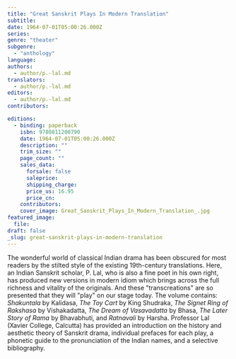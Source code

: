 ```yaml
---
title: "Great Sanskrit Plays In Modern Translation"
subtitle:
date: 1964-07-01T05:00:26.000Z
series:
genre: "theater"
subgenre:
  - "anthology"
language:
authors:
  - author/p.-lal.md
translators:
  - author/p.-lal.md
editors:
  - author/p.-lal.md
contributors:

editions:
  - binding: paperback
    isbn: 9780811200790
    date: 1964-07-01T05:00:26.000Z
    description: ""
    trim_size: ""
    page_count: ""
    sales_data:
      forsale: false
      saleprice:
      shipping_charge:
      price_us: 16.95
      price_cn:
    contributors:
    cover_image: Great_Sanskrit_Plays_In_Modern_Translation_.jpg
featured_image:
  file:
draft: false
_slug: great-sanskrit-plays-in-modern-translation
---
```


The wonderful world of classical Indian drama has been obscured for most readers by the stilted style of the existing 19th-century translations. Here, an Indian Sanskrit scholar, P. Lal, who is also a fine poet in his own right, has produced new versions in modern idiom which brings across the full richness and vitality of the originals. And these "transcreations" are so presented that they will "play" on our stage today. The volume contains: _Shakuntala_ by Kalidasa, _The Toy Cart_ by King Shudraka, _The Signet Ring of Rakshasa_ by Vishakadatta, _The Dream of Vasavadatta_ by Bhasa, _The Later Story of Rama_ by Bhavabhuti, and _Ratnavali_ by Harsha. Professor Lal (Xavier College, Calcutta) has provided an introduction on the history and aesthetic theory of Sanskrit drama, individual prefaces for each play, a phonetic guide to the pronunciation of the Indian names, and a selective bibliography.

